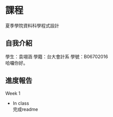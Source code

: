 # 課程
夏季學院資料科學程式設計 
## 自我介紹
學生：袁翊涵 學籍：台大會計系 學號：B06702016 <br>
哈囉你好。
## 進度報告
Week 1 <br>
* In class <br>
  完成readme
